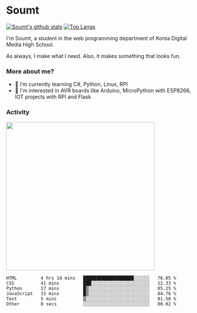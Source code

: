 # Soumt
[![Soumt's github stats](https://github-readme-stats.vercel.app/api?username=soumt-r)](https://github.com/anuraghazra/github-readme-stats)
[![Top Langs](https://github-readme-stats.vercel.app/api/top-langs/?username=soumt-r&layout=compact)](https://github.com/anuraghazra/github-readme-stats)

I'm Soumt, a student in the web programming department of Korea Digital Media High School.

As always, I make what I need. Also, it makes something that looks fun.

### More about me?
- 🌱 I’m currently learning C#, Python, Linux, RPI
- :pushpin: I'm interested in AVR boards like Arduino, MicroPython with ESP8266, IOT projects with RPI and Flask


### Activity
<img height="400" img src="https://wakatime.com/share/@soumt_r/0e4d0df5-374b-4c75-8ddb-57d54d739f69.svg"></img>

<!--START_SECTION:waka-->

```text
HTML         4 hrs 14 mins   ███████████████████░░░░░░   76.05 %
CSS          41 mins         ███░░░░░░░░░░░░░░░░░░░░░░   12.33 %
Python       17 mins         █▒░░░░░░░░░░░░░░░░░░░░░░░   05.25 %
JavaScript   15 mins         █▒░░░░░░░░░░░░░░░░░░░░░░░   04.76 %
Text         5 mins          ▒░░░░░░░░░░░░░░░░░░░░░░░░   01.58 %
Other        0 secs          ░░░░░░░░░░░░░░░░░░░░░░░░░   00.02 %
```

<!--END_SECTION:waka-->

